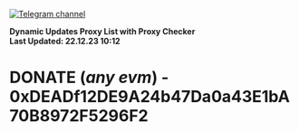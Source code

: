 [![Telegram channel](https://img.shields.io/endpoint?url=https://runkit.io/damiankrawczyk/telegram-badge/branches/master?url=https://t.me/n4z4v0d)](https://t.me/n4z4v0d) 

**Dynamic Updates Proxy List with Proxy Checker**  
**Last Updated: 22.12.23 10:12**

# DONATE (_any evm_) - 0xDEADf12DE9A24b47Da0a43E1bA70B8972F5296F2
